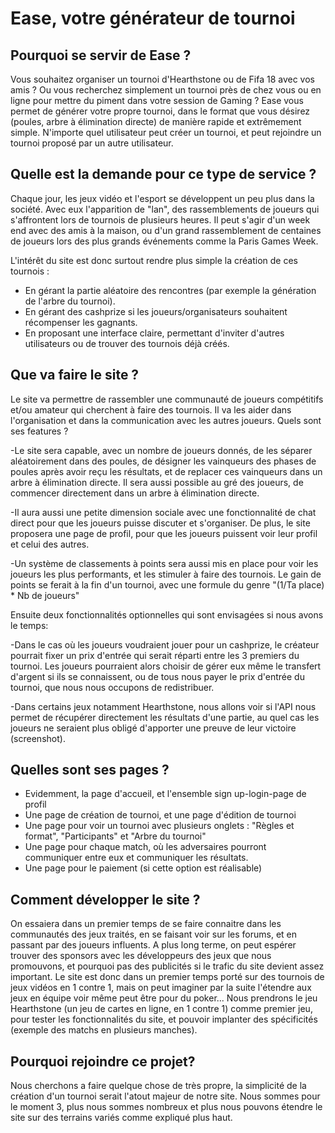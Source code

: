 # Ease, votre générateur de tournoi

## Pourquoi se servir de Ease ?

Vous souhaitez organiser un tournoi d'Hearthstone ou de Fifa 18 avec vos amis ? Ou vous recherchez simplement un tournoi près de chez vous ou en ligne pour mettre du piment dans votre session de Gaming ? Ease vous permet de générer votre propre tournoi, dans le format que vous désirez (poules, arbre à élimination directe) de manière rapide et extrêmement simple. N'importe quel utilisateur peut créer un tournoi, et peut rejoindre un tournoi proposé par un autre utilisateur.

## Quelle est la demande pour ce type de service ?

Chaque jour, les jeux vidéo et l'esport se développent un peu plus dans la société. Avec eux l'apparition de "lan", des rassemblements de joueurs qui s'affrontent lors de tournois de plusieurs heures. Il peut s'agir d'un week end avec des amis à la maison, ou d'un grand rassemblement de centaines de joueurs lors des plus grands événements comme la Paris Games Week.

L'intérêt du site est donc surtout rendre plus simple la création de ces tournois :

*  En gérant la partie aléatoire des rencontres (par exemple la génération de l'arbre du tournoi).
*  En gérant des cashprize si les joueurs/organisateurs souhaitent récompenser les gagnants.
*  En proposant une interface claire, permettant d'inviter d'autres utilisateurs ou de trouver des tournois déjà créés.

## Que va faire le site ?

Le site va permettre de rassembler une communauté de joueurs compétitifs et/ou amateur qui cherchent à faire des tournois. Il va les aider dans l'organisation et dans la communication avec les autres joueurs.
Quels sont ses features ?

-Le site sera capable, avec un nombre de joueurs donnés, de les séparer aléatoirement dans des poules, de désigner les vainqueurs des phases de poules après avoir reçu les résultats, et de replacer ces vainqueurs dans un arbre à élimination directe. Il sera aussi possible au gré des joueurs, de commencer directement dans un arbre à élimination directe.

-Il aura aussi une petite dimension sociale avec une fonctionnalité de chat direct pour que les joueurs puisse discuter et s'organiser. De plus, le site proposera une page de profil, pour que les joueurs puissent voir leur profil et celui des autres.

-Un système de classements à points sera aussi mis en place pour voir les joueurs les plus performants, et les stimuler à faire des tournois. Le gain de points se ferait à la fin d'un tournoi, avec une formule du genre "(1/Ta place) * Nb de joueurs"

Ensuite deux fonctionnalités optionnelles qui sont envisagées si nous avons le temps:

-Dans le cas où les joueurs voudraient jouer pour un cashprize, le créateur pourrait fixer un prix d'entrée qui serait réparti entre les 3 premiers du tournoi. Les joueurs pourraient alors choisir de gérer eux même le transfert d'argent si ils se connaissent, ou de tous nous payer le prix d'entrée du tournoi, que nous nous occupons de redistribuer.

-Dans certains jeux notamment Hearthstone, nous allons voir si l'API nous permet de récupérer directement les résultats d'une partie, au quel cas les joueurs ne seraient plus obligé d'apporter une preuve de leur victoire (screenshot).

## Quelles sont ses pages ?

*   Evidemment, la page d'accueil, et l'ensemble sign up-login-page de profil
*   Une page de création de tournoi, et une page d'édition de tournoi
*   Une page pour voir un tournoi avec plusieurs onglets : "Règles et format", "Participants" et "Arbre du tournoi"
*   Une page pour chaque match, où les adversaires pourront communiquer entre eux et communiquer les résultats.
*   Une page pour le paiement (si cette option est réalisable)

## Comment développer le site ?

On essaiera dans un premier temps de se faire connaitre dans les communautés des jeux traités, en se faisant voir sur les forums, et en passant par des joueurs influents. A plus long terme, on peut espérer trouver des sponsors avec les développeurs des jeux que nous promouvons, et pourquoi pas des publicités si le trafic du site devient assez important. Le site est donc dans un premier temps porté sur des tournois de jeux vidéos en 1 contre 1, mais on peut imaginer par la suite l'étendre aux jeux en équipe voir même peut être pour du poker... Nous prendrons le jeu Hearthstone (un jeu de cartes en ligne, en 1 contre 1) comme premier jeu, pour tester les fonctionnalités du site, et pouvoir implanter des spécificités (exemple des matchs en plusieurs manches).

## Pourquoi rejoindre ce projet?

Nous cherchons a faire quelque chose de très propre, la simplicité de la création d'un tournoi serait l'atout majeur de notre site. Nous sommes pour le moment 3, plus nous sommes nombreux et plus nous pouvons étendre le site sur des terrains variés comme expliqué plus haut.
